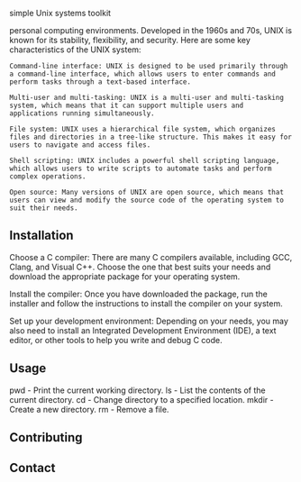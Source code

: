  simple Unix systems toolkit 

personal computing environments. Developed in the 1960s and 70s, UNIX is known for its stability, flexibility, and security. Here are some key characteristics of the UNIX system:

    Command-line interface: UNIX is designed to be used primarily through a command-line interface, which allows users to enter commands and perform tasks through a text-based interface.

    Multi-user and multi-tasking: UNIX is a multi-user and multi-tasking system, which means that it can support multiple users and applications running simultaneously.

    File system: UNIX uses a hierarchical file system, which organizes files and directories in a tree-like structure. This makes it easy for users to navigate and access files.

    Shell scripting: UNIX includes a powerful shell scripting language, which allows users to write scripts to automate tasks and perform complex operations.

    Open source: Many versions of UNIX are open source, which means that users can view and modify the source code of the operating system to suit their needs.

## Installation

Choose a C compiler: There are many C compilers available, including GCC, Clang, and Visual C++. Choose the one that best suits your needs and download the appropriate package for your operating system.

Install the compiler: Once you have downloaded the package, run the installer and follow the instructions to install the compiler on your system.

Set up your development environment: Depending on your needs, you may also need to install an Integrated Development Environment (IDE), a text editor, or other tools to help you write and debug C code.

## Usage

pwd - Print the current working directory.
ls - List the contents of the current directory.
cd - Change directory to a specified location.
mkdir - Create a new directory.
rm - Remove a file.

## Contributing



## Contact

